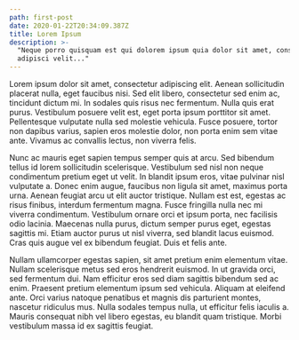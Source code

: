 ```yaml
---
path: first-post
date: 2020-01-22T20:34:09.387Z
title: Lorem Ipsum
description: >-
  "Neque porro quisquam est qui dolorem ipsum quia dolor sit amet, consectetur,
  adipisci velit..."
---
```

Lorem ipsum dolor sit amet, consectetur adipiscing elit. Aenean sollicitudin placerat nulla, eget faucibus nisi. Sed elit libero, consectetur sed enim ac, tincidunt dictum mi. In sodales quis risus nec fermentum. Nulla quis erat purus. Vestibulum posuere velit est, eget porta ipsum porttitor sit amet. Pellentesque vulputate nulla sed molestie vehicula. Fusce posuere, tortor non dapibus varius, sapien eros molestie dolor, non porta enim sem vitae ante. Vivamus ac convallis lectus, non viverra felis.

Nunc ac mauris eget sapien tempus semper quis at arcu. Sed bibendum tellus id lorem sollicitudin scelerisque. Vestibulum sed nisl non neque condimentum pretium eget ut velit. In blandit ipsum eros, vitae pulvinar nisl vulputate a. Donec enim augue, faucibus non ligula sit amet, maximus porta urna. Aenean feugiat arcu ut elit auctor tristique. Nullam est est, egestas ac risus finibus, interdum fermentum magna. Fusce fringilla nulla nec mi viverra condimentum. Vestibulum ornare orci et ipsum porta, nec facilisis odio lacinia. Maecenas nulla purus, dictum semper purus eget, egestas sagittis mi. Etiam auctor purus ut nisl viverra, sed blandit lacus euismod. Cras quis augue vel ex bibendum feugiat. Duis et felis ante.

Nullam ullamcorper egestas sapien, sit amet pretium enim elementum vitae. Nullam scelerisque metus sed eros hendrerit euismod. In ut gravida orci, sed fermentum dui. Nam efficitur eros sed diam sagittis bibendum sed ac enim. Praesent pretium elementum ipsum sed vehicula. Aliquam at eleifend ante. Orci varius natoque penatibus et magnis dis parturient montes, nascetur ridiculus mus. Nulla sodales tempus nulla, ut efficitur felis iaculis a. Mauris consequat nibh vel libero egestas, eu blandit quam tristique. Morbi vestibulum massa id ex sagittis feugiat.
